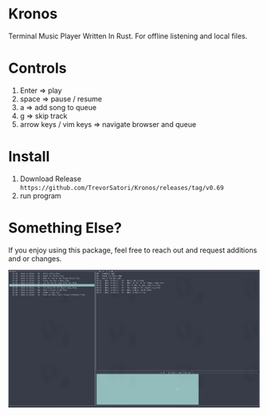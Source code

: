 # Kronos
Terminal Music Player Written In Rust. For offline listening and local files.

# Controls
1. Enter => play
2. space => pause / resume
3. a => add song to queue
4. g => skip track
5. arrow keys / vim keys => navigate browser and queue 

# Install

1. Download Release 
``
    https://github.com/TrevorSatori/Kronos/releases/tag/v0.69
``
2. run program

# Something Else? 

If you enjoy using this package, feel free to reach out and request additions and or changes. 

![Alt text](Kronos.png?raw=true "Title")


